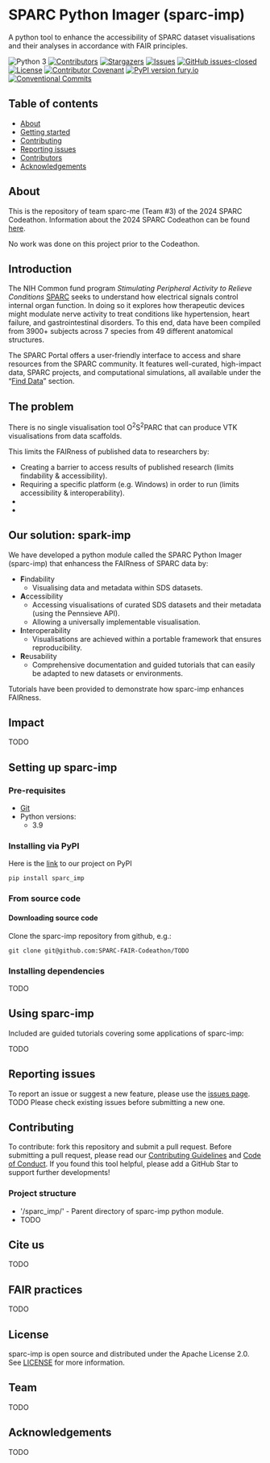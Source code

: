 # SPARC Python Imager (sparc-imp)

A python tool to enhance the accessibility of SPARC dataset visualisations and their analyses in accordance with FAIR principles. 

![Python 3](https://img.shields.io/badge/Python->=3.9-blue)
[![Contributors][contributors-shield]][contributors-url]
[![Stargazers][stars-shield]][stars-url]
[![Issues][issues-shield]][issues-url]
[![GitHub issues-closed][issues-closed-shield]][issues-url]
[![License][license-shield]][license-url]
[![Contributor Covenant][code-of-conduct-shield]](CODE_OF_CONDUCT.md)
[![PyPI version fury.io][pypi-shield]][pypi-url]
[![Conventional Commits][conventional-commits-shield]][conventional-commits-url]

[contributors-shield]: https://img.shields.io/github/contributors/SPARC-FAIR-Codeathon/sparc-imp.svg?style=flat-square
[contributors-url]: https://github.com/SPARC-FAIR-Codeathon/sparc-imp/graphs/contributors
[stars-shield]: https://img.shields.io/github/stars/SPARC-FAIR-Codeathon/sparc-imp.svg?style=flat-square
[stars-url]: https://github.com/SPARC-FAIR-Codeathon/sparc-imp//stargazers
[issues-shield]: https://img.shields.io/github/issues/SPARC-FAIR-Codeathon/sparc-imp/.svg?style=flat-square
[issues-url]: https://github.com/SPARC-FAIR-Codeathon/sparc-imp/issues
[issues-closed-shield]: https://img.shields.io/github/issues-closed/SPARC-FAIR-Codeathon/sparc-imp.svg
[issues-closed-url]: https://GitHub.com/SPARC-FAIR-Codeathon/sparc-me/issues?q=is%3Aissue+is%3Aclosed
[license-shield]: https://img.shields.io/github/license/SPARC-FAIR-Codeathon/sparc-imp.svg?style=flat-square
[license-url]: https://github.com/SPARC-FAIR-Codeathon/sparc-imp/blob/master/LICENSE
[code-of-conduct-shield]: https://img.shields.io/badge/Contributor%20Covenant-2.1-4baaaa.svg
[pypi-shield]: https://badge.fury.io/py/{sparc_imp}.svg
[pypi-url]: https://pypi.python.org/pypi/{sparc_imp}}/
[conventional-commits-shield]: https://img.shields.io/badge/Conventional%20Commits-1.0.0-%23FE5196?logo=conventionalcommits&logoColor=white
[conventional-commits-url]: https://conventionalcommits.org



## Table of contents
* [About](#about)
* [Getting started](#getting-started)
* [Contributing](#contributing)
* [Reporting issues](#reporting-issues)
* [Contributors](#contributors)
* [Acknowledgements](#acknowledgements)


## About
This is the repository of team sparc-me (Team #3) of the 2024 SPARC Codeathon. Information about the 2024 SPARC Codeathon can be found [here](https://sparc.science/news-and-events/events/2024-sparc-fair-codeathon). 

No work was done on this project prior to the Codeathon. 

## Introduction
The NIH Common fund program *Stimulating Peripheral Activity to Relieve Conditions* [SPARC](https://commonfund.nih.gov/sparc) seeks to understand how electrical signals control internal organ function. In doing so it explores how therapeutic devices might modulate nerve activity to treat conditions like hypertension, heart failure, and gastrointestinal disorders. To this end, data have been compiled from 3900+ subjects across 7 species from  49 different anatomical structures.  

The SPARC Portal offers a user-friendly interface to access and share resources from the SPARC community. It features well-curated, high-impact data, SPARC projects, and computational simulations, all available under the “[Find Data](https://sparc.science/data?type=dataset)” section.
## The problem
There is no single visualisation tool O<sup>2</sup>S<sup>2</sup>PARC that can produce VTK visualisations from data scaffolds. 

This limits the FAIRness of published data to researchers by:
   - Creating a barrier to access results of published research (limits findability & accessibility).
   - Requiring a specific platform (e.g. Windows) in order to run (limits accessibility & interoperability).
   - 
   - 
   
## Our solution: spark-imp
We have developed a python module called the SPARC Python Imager (sparc-imp) that enhancess the FAIRness of SPARC data by:
- **F**indability
  - Visualising data and metadata within SDS datasets.
- **A**ccessibility
  - Accessing visualisations of curated SDS datasets and their metadata (using the Pennsieve API).
  - Allowing a universally implementable visualisation.
- **I**nteroperability
  - Visualisations are achieved within a portable framework that ensures reproducibility.
- **R**eusability
  - Comprehensive documentation and guided tutorials that can easily be adapted to new datasets or environments.
 

Tutorials have been provided to demonstrate how sparc-imp enhances FAIRness. 
    
## Impact
TODO

## Setting up sparc-imp
### Pre-requisites 
- [Git](https://git-scm.com/)
- Python versions:
   - 3.9
###  Installing via PyPI

Here is the [link](https://pypi.org/project/{PACKAGE_NAME}/) to our project on PyPI
```
pip install sparc_imp
```
### From source code
#### Downloading source code
Clone the sparc-imp repository from github, e.g.:
```
git clone git@github.com:SPARC-FAIR-Codeathon/TODO
```

### Installing dependencies
TODO

## Using sparc-imp
Included are guided tutorials covering some applications of sparc-imp:

TODO
## Reporting issues 
To report an issue or suggest a new feature, please use the [issues page](https://github.com/SPARC-FAIR-Codeathon/{REPO_NAME}/issues). TODO
Please check existing issues before submitting a new one.
## Contributing

To contribute: fork this repository and submit a pull request. Before submitting a pull request, please read our [Contributing Guidelines](CONTRIBUTING.md) and [Code of Conduct](CODE_OF_CONDUCT.md). If you found this tool helpful, please add a GitHub Star to support further developments!

### Project structure
-   '/sparc_imp/' - Parent directory of sparc-imp python module.
-   TODO

## Cite us
TODO
## FAIR practices
TODO
## License
sparc-imp is open source and distributed under the Apache License 2.0. See [LICENSE](https://github.com/SPARC-FAIR-Codeathon/2024-team-3/blob/main/LICENSE) for more information.
## Team
TODO
## Acknowledgements
TODO
